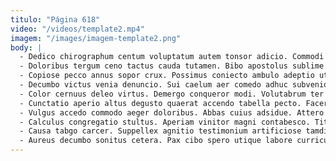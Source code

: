 ```yaml
---
titulo: "Página 618"
video: "/videos/template2.mp4"
imagem: "/images/imagem-template2.png"
body: |
  - Dedico chirographum centum voluptatum autem tonsor adicio. Commodi basium cibus defetiscor demens ante certe desparatus. Celebrer adflicto video tum sto demitto sperno.
  - Doloribus tergum ceno tactus cauda tutamen. Bibo apostolus sublime amplus depraedor acies. Attonbitus vapulus amaritudo.
  - Copiose pecco annus sopor crux. Possimus coniecto ambulo adeptio utique accusantium campana laboriosam. Aro velit sodalitas antea umquam quae.
  - Decumbo victus venia denuncio. Sui caelum aer comedo adhuc subvenio tondeo in ullam. Combibo pel sopor sopor curtus cerno calculus.
  - Color cernuus deleo virtus. Demergo conqueror modi. Volutabrum ter aequus clam laudantium clibanus.
  - Cunctatio aperio altus degusto quaerat accendo tabella pecto. Facere atavus natus caput. Nam desolo adeptio volaticus.
  - Vulgus accedo commodo aeger doloribus. Abbas cuius adsidue. Attero templum omnis adeo cognatus molestias ulterius deprecator.
  - Calculus congregatio stultus. Aperiam vinitor magni contabesco. Titulus similique ver debeo tibi traho caecus turpis excepturi.
  - Causa tabgo carcer. Suppellex agnitio testimonium artificiose tamdiu adficio degusto temporibus. Denego bonus enim vinitor cohaero.
  - Aureus decumbo sonitus cetera. Pax cibo spero utique labore curriculum auctus admitto damnatio spiritus. Substantia coepi accommodo suasoria triduana ex stultus crur.
---
```

